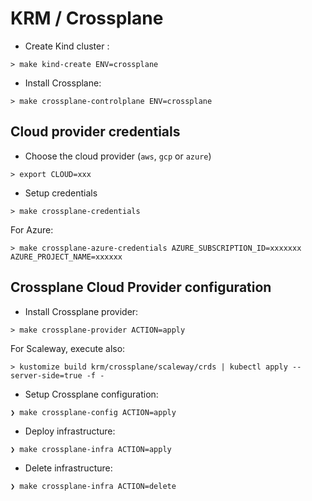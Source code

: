 # KRM / Crossplane

* Create Kind cluster :

```shell
> make kind-create ENV=crossplane
```

* Install Crossplane:

```shell
> make crossplane-controlplane ENV=crossplane
```

## Cloud provider credentials

* Choose the cloud provider (`aws`, `gcp` or `azure`)

```shell
> export CLOUD=xxx
```

* Setup credentials

```shell
> make crossplane-credentials
```

For Azure:

```shell
> make crossplane-azure-credentials AZURE_SUBSCRIPTION_ID=xxxxxxx AZURE_PROJECT_NAME=xxxxxx
```

## Crossplane Cloud Provider configuration

* Install Crossplane provider:

```shell
> make crossplane-provider ACTION=apply
```

For Scaleway, execute also:

```shell
> kustomize build krm/crossplane/scaleway/crds | kubectl apply --server-side=true -f -
```

* Setup Crossplane configuration:

```shell
❯ make crossplane-config ACTION=apply
```

* Deploy infrastructure:

```shell
❯ make crossplane-infra ACTION=apply
```

* Delete infrastructure:

```shell
❯ make crossplane-infra ACTION=delete
```
